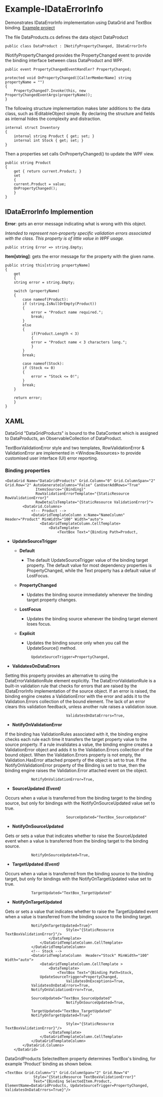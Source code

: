 # Example-IDataErrorInfo
Demonstrates IDataErrorInfo implementation using DataGrid and TextBox binding.
[Example project](https://github.com/Ray-Wynn/Example-IDataErrorInfo)


The file DataProducts.cs defines the data object DataProduct

	public class DataProduct : INotifyPropertyChanged, IDataErrorInfo

INotifyPropertyChanged provides the PropertyChanged event to provide the binding interface between class DataProduct and WPF.
 

	public event PropertyChangedEventHandler? PropertyChanged;

	protected void OnPropertyChanged([CallerMemberName] string propertyName = "")
	{
	    PropertyChanged?.Invoke(this, new PropertyChangedEventArgs(propertyName));
	}

The following structure implementation makes later additions to the data class, such as IEditableObject simple.
By declaring the structure and fields as internal hides the complexity and distraction.

	internal struct Inventory
	{ 
	    internal string Product { get; set; }
	    internal int Stock { get; set; }            
	}

Then a properties set calls OnPropertyChanged() to update the WPF view.

	public string Product
	{
	    get { return current.Product; }
	    set
	    {
		current.Product = value;
		OnPropertyChanged();                
	    }
	}

## IDataErrorInfo Implemention

**Error**: gets an error message indicating what is wrong with this object.

_Intended to represent non-property specific validation errors associated with the class. This property is of little value in WPF usage._

	public string Error => string.Empty;



**Item[string]**: gets the error message for the property with the given name.

	public string this[string propertyName]
	{
	    get
	    {
		string error = string.Empty;

		switch (propertyName)
		{
		    case nameof(Product):
			if (string.IsNullOrEmpty(Product))
			{
			    error = "Product name required.";
			    break;
			}
			else
			{
			    if(Product.Length < 3)
			    {
				error = "Product name < 3 characters long.";
			    }
			}
			break;

		    case nameof(Stock):
			if (Stock <= 0)
			{
			    error = "Stock <= 0!";
			}
			break;
		}

		return error;
	    }
	}

## XAML
DataGrid "DataGridProducts" is bound to the DataContext which is assigned to DataProducts, an ObservableCollection of DataProduct.

TextBoxValidationError style and two templates, RowValidationError & ValidationError are implemented in <Window.Resources> to provide customised user interface (UI) error reporting.

### Binding properties

	<DataGrid Name="DataGridProducts" Grid.Column="0" Grid.ColumnSpan="2" Grid.Row="2" AutoGenerateColumns="False" CanUserAddRows="True" 
                  ItemsSource="{Binding}" 
                  RowValidationErrorTemplate="{StaticResource RowValidationError}"
                  RowDetailsTemplate="{StaticResource ValidationError}">
            <DataGrid.Columns>
                <!-- Product -->
                <DataGridTemplateColumn x:Name="NameColumn" Header="Product" MinWidth="100" Width="auto">
                    <DataGridTemplateColumn.CellTemplate>
                        <DataTemplate>
                            <TextBox Text="{Binding Path=Product, 

- **UpdateSourceTrigger**
	
	- **Default**
		- The default UpdateSourceTrigger value of the binding target property. The default value for most dependency properties is PropertyChanged, while the Text property has a default value of LostFocus.

	- **PropertyChanged**
		- Updates the binding source immediately whenever the binding target property changes.

	- **LostFocus**
		- Updates the binding source whenever the binding target element loses focus.

	- **Explicit**
		- Updates the binding source only when you call the UpdateSource() method.			    

				UpdateSourceTrigger=PropertyChanged, 
				
- **ValidatesOnDataErrors**	

Setting this property provides an alternative to using the DataErrorValidationRule element explicitly. The DataErrorValidationRule is a built-in validation rule that checks for errors that are raised by the IDataErrorInfo implementation of the source object. If an error is raised, the binding engine creates a ValidationError with the error and adds it to the Validation.Errors collection of the bound element. The lack of an error clears this validation feedback, unless another rule raises a validation issue.
				
                                ValidatesOnDataErrors=True, 
				
- **NotifyOnValidationError**
	
If the binding has ValidationRules associated with it, the binding engine checks each rule each time it transfers the target property value to the source property. If a rule invalidates a value, the binding engine creates a ValidationError object and adds it to the Validation.Errors collection of the bound object. When the Validation.Errors property is not empty, the Validation.HasError attached property of the object is set to true. If the NotifyOnValidationError property of the Binding is set to true, then the binding engine raises the Validation.Error attached event on the object.
				
				NotifyOnValidationError=True, 
				
- **SourceUpdated _(Event)_**

Occurs when a value is transferred from the binding target to the binding source, but only for bindings with the NotifyOnSourceUpdated value set to true.
				
                                SourceUpdated="TextBox_SourceUpdated"
				
- **NotifyOnSourceUpdated**

Gets or sets a value that indicates whether to raise the SourceUpdated event when a value is transferred from the binding target to the binding source.	

				NotifyOnSourceUpdated=True, 

- **TargetUpdated _(Event)_**

Occurs when a value is transferred from the binding source to the binding target, but only for bindings with the NotifyOnTargetUpdated value set to true.

				TargetUpdated="TextBox_TargetUpdated"
				
- **NotifyOnTargetUpdated**

Gets or sets a value that indicates whether to raise the TargetUpdated event when a value is transferred from the binding source to the binding target.
				
				NotifyOnTargetUpdated=True}"                                                                 
                                Style="{StaticResource TextBoxValidationError}"/>
                        </DataTemplate>
                    </DataGridTemplateColumn.CellTemplate>
                </DataGridTemplateColumn>
                <!-- Stock -->
                <DataGridTemplateColumn  Header="Stock" MinWidth="100" Width="auto">
                    <DataGridTemplateColumn.CellTemplate >
                        <DataTemplate>
                            <TextBox Text="{Binding Path=Stock, 
			    	UpdateSourceTrigger=PropertyChanged, 
                                ValidatesOnExceptions=True, 
				ValidatesOnDataErrors=True, 
				NotifyOnValidationError=True,
				
				SourceUpdated="TextBox_SourceUpdated"
                                NotifyOnSourceUpdated=True, 
				
				TargetUpdated="TextBox_TargetUpdated"
				NotifyOnTargetUpdated=True}" 
                                                                
                                Style="{StaticResource TextBoxValidationError}"/>
                        </DataTemplate>
                    </DataGridTemplateColumn.CellTemplate>
                </DataGridTemplateColumn>
            </DataGrid.Columns>
        </DataGrid>
	
DataGridProducts SelectedItem property determines TextBox's binding, for example 'Product' binding as shown below.
	
	<TextBox Grid.Column="1" Grid.ColumnSpan="2" Grid.Row="4" 
                 Style="{StaticResource TextBoxValidationError}" 
                 Text="{Binding SelectedItem.Product, ElementName=DataGridProducts, UpdateSourceTrigger=PropertyChanged, ValidatesOnDataErrors=True}"/>
	
	

